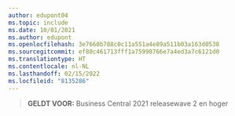 ```yaml
---
author: edupont04
ms.topic: include
ms.date: 10/01/2021
ms.author: edupont
ms.openlocfilehash: 3e7660b788c0c11a551a4e89a511b03a163d0538
ms.sourcegitcommit: ef80c461713fff1a75998766e7a4ed3a7c6121d0
ms.translationtype: HT
ms.contentlocale: nl-NL
ms.lasthandoff: 02/15/2022
ms.locfileid: "8135286"
---
```

> **GELDT VOOR:** Business Central 2021 releasewave 2 en hoger